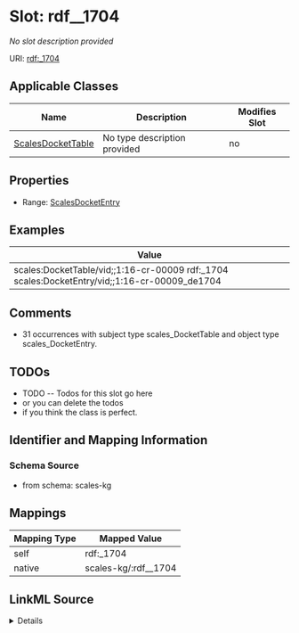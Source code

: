 

# Slot: rdf__1704


_No slot description provided_





URI: [rdf:_1704](http://www.w3.org/1999/02/22-rdf-syntax-ns#_1704)



<!-- no inheritance hierarchy -->





## Applicable Classes

| Name | Description | Modifies Slot |
| --- | --- | --- |
| [ScalesDocketTable](../classes/ScalesDocketTable.md) | No type description provided |  no  |







## Properties

* Range: [ScalesDocketEntry](../classes/ScalesDocketEntry.md)






## Examples

| Value |
| --- |
| scales:DocketTable/vid;;1:16-cr-00009 rdf:_1704 scales:DocketEntry/vid;;1:16-cr-00009_de1704 |

## Comments

* 31 occurrences with subject type scales_DocketTable and object type scales_DocketEntry.

## TODOs

* TODO -- Todos for this slot go here
* or you can delete the todos
* if you think the class is perfect.

## Identifier and Mapping Information







### Schema Source


* from schema: scales-kg




## Mappings

| Mapping Type | Mapped Value |
| ---  | ---  |
| self | rdf:_1704 |
| native | scales-kg/:rdf__1704 |




## LinkML Source

<details>
```yaml
name: rdf__1704
description: No slot description provided
todos:
- TODO -- Todos for this slot go here
- or you can delete the todos
- if you think the class is perfect.
comments:
- 31 occurrences with subject type scales_DocketTable and object type scales_DocketEntry.
examples:
- value: scales:DocketTable/vid;;1:16-cr-00009 rdf:_1704 scales:DocketEntry/vid;;1:16-cr-00009_de1704
from_schema: scales-kg
rank: 1000
slot_uri: rdf:_1704
alias: rdf__1704
domain_of:
- scales_DocketTable
range: scales_DocketEntry

```
</details>